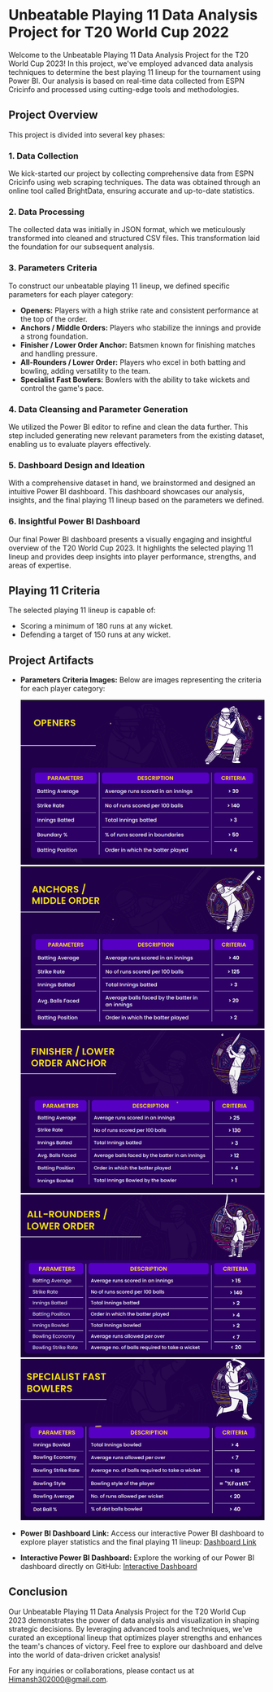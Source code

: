 # Unbeatable Playing 11 Data Analysis Project for T20 World Cup 2022

Welcome to the Unbeatable Playing 11 Data Analysis Project for the T20 World Cup 2023! In this project, we've employed advanced data analysis techniques to determine the best playing 11 lineup for the tournament using Power BI. Our analysis is based on real-time data collected from ESPN Cricinfo and processed using cutting-edge tools and methodologies.

## Project Overview

This project is divided into several key phases:

### 1. Data Collection

We kick-started our project by collecting comprehensive data from ESPN Cricinfo using web scraping techniques. The data was obtained through an online tool called BrightData, ensuring accurate and up-to-date statistics.

### 2. Data Processing

The collected data was initially in JSON format, which we meticulously transformed into cleaned and structured CSV files. This transformation laid the foundation for our subsequent analysis.

### 3. Parameters Criteria

To construct our unbeatable playing 11 lineup, we defined specific parameters for each player category:
- **Openers:** Players with a high strike rate and consistent performance at the top of the order.
- **Anchors / Middle Orders:** Players who stabilize the innings and provide a strong foundation.
- **Finisher / Lower Order Anchor:** Batsmen known for finishing matches and handling pressure.
- **All-Rounders / Lower Order:** Players who excel in both batting and bowling, adding versatility to the team.
- **Specialist Fast Bowlers:** Bowlers with the ability to take wickets and control the game's pace.

### 4. Data Cleansing and Parameter Generation

We utilized the Power BI editor to refine and clean the data further. This step included generating new relevant parameters from the existing dataset, enabling us to evaluate players effectively.

### 5. Dashboard Design and Ideation

With a comprehensive dataset in hand, we brainstormed and designed an intuitive Power BI dashboard. This dashboard showcases our analysis, insights, and the final playing 11 lineup based on the parameters we defined.

### 6. Insightful Power BI Dashboard

Our final Power BI dashboard presents a visually engaging and insightful overview of the T20 World Cup 2023. It highlights the selected playing 11 lineup and provides deep insights into player performance, strengths, and areas of expertise.

## Playing 11 Criteria

The selected playing 11 lineup is capable of:
- Scoring a minimum of 180 runs at any wicket.
- Defending a target of 150 runs at any wicket.

## Project Artifacts

- **Parameters Criteria Images:** Below are images representing the criteria for each player category:

  ![Openers Criteria](/images/openers.png)
  ![Anchors Criteria](/images/Anchors.png)
  ![Finisher Criteria](/images/Finisher.png)
  ![All-Rounders Criteria](/images/Allrounder.png)
  ![Fast Bowlers Criteria](/images/Bowlers.png)

- **Power BI Dashboard Link:** Access our interactive Power BI dashboard to explore player statistics and the final playing 11 lineup: [Dashboard Link](https://your-dashboard-link-here.com)

- **Interactive Power BI Dashboard:** Explore the working of our Power BI dashboard directly on GitHub: [Interactive Dashboard](/dashboard_embed_link_here)

## Conclusion

Our Unbeatable Playing 11 Data Analysis Project for the T20 World Cup 2023 demonstrates the power of data analysis and visualization in shaping strategic decisions. By leveraging advanced tools and techniques, we've curated an exceptional lineup that optimizes player strengths and enhances the team's chances of victory. Feel free to explore our dashboard and delve into the world of data-driven cricket analysis!

For any inquiries or collaborations, please contact us at Himansh302000@gmail.com.
